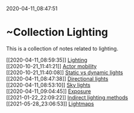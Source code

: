 2020-04-11_08:47:51

# ~Collection Lighting

This is a collection of notes related to lighting.

[[2020-04-11_08:59:35]] [Lighting](./Lighting.md)  
[[2020-10-21_11:41:21]] [Actor mobility](./Actor%20mobility.md)  
[[2020-10-21_11:40:08]] [Static vs dynamic lights](./Static%20vs%20dynamic%20lights.md)  
[[2020-04-11_08:47:38]] [Directional lights](./Directional%20lights.md)  
[[2020-04-11_08:53:10]] [Sky lights](./Sky%20lights.md)  
[[2020-04-11_09:04:45]] [Exposure](./Exposure.md)  
[[2021-01-22_22:09:22]] [Indirect lighting methods](./Indirect%20lighting%20methods.md)  
[[2021-05-28_23:06:53]] [Lightmaps](./Lightmaps.md)  

